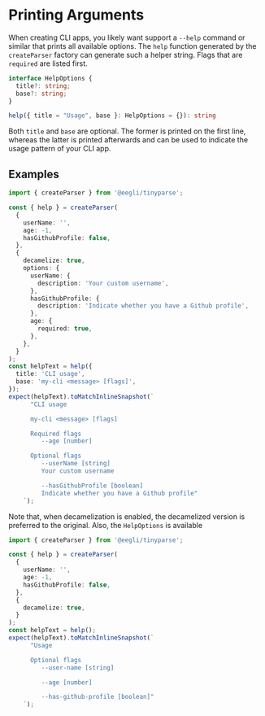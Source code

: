 # Printing Arguments

When creating CLI apps, you likely want support a `--help` command or similar that prints all available options. The `help` function generated by the `createParser` factory can generate such a helper string. Flags that are `required` are listed first.

```ts
interface HelpOptions {
  title?: string;
  base?: string;
}

help({ title = "Usage", base }: HelpOptions = {}): string
```

Both `title` and `base` are optional. The former is printed on the first line, whereas the latter is printed afterwards and can be used to indicate the usage pattern of your CLI app.

## Examples

<!-- doctest: printing args, without decamelization -->

```ts
import { createParser } from '@eegli/tinyparse';

const { help } = createParser(
  {
    userName: '',
    age: -1,
    hasGithubProfile: false,
  },
  {
    decamelize: true,
    options: {
      userName: {
        description: 'Your custom username',
      },
      hasGithubProfile: {
        description: 'Indicate whether you have a Github profile',
      },
      age: {
        required: true,
      },
    },
  }
);
const helpText = help({
  title: 'CLI usage',
  base: 'my-cli <message> [flags]',
});
expect(helpText).toMatchInlineSnapshot(`
      "CLI usage

      my-cli <message> [flags]

      Required flags
         --age [number]

      Optional flags
         --userName [string]
         Your custom username

         --hasGithubProfile [boolean]
         Indicate whether you have a Github profile"
    `);
```

<!-- doctest: printing args, with decamelization -->

Note that, when decamelization is enabled, the decamelized version is preferred to the original. Also, the `HelpOptions` is available

```ts
import { createParser } from '@eegli/tinyparse';

const { help } = createParser(
  {
    userName: '',
    age: -1,
    hasGithubProfile: false,
  },
  {
    decamelize: true,
  }
);
const helpText = help();
expect(helpText).toMatchInlineSnapshot(`
      "Usage

      Optional flags
         --user-name [string]

         --age [number]

         --has-github-profile [boolean]"
    `);
```
